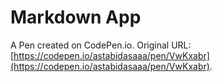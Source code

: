 # Markdown App

A Pen created on CodePen.io. Original URL: [https://codepen.io/astabidasaaa/pen/VwKxabr](https://codepen.io/astabidasaaa/pen/VwKxabr).


